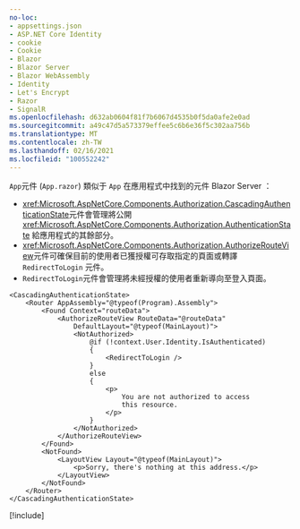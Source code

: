 ```yaml
---
no-loc:
- appsettings.json
- ASP.NET Core Identity
- cookie
- Cookie
- Blazor
- Blazor Server
- Blazor WebAssembly
- Identity
- Let's Encrypt
- Razor
- SignalR
ms.openlocfilehash: d632ab0604f81f7b6067d4535b0f5da0afe2e0ad
ms.sourcegitcommit: a49c47d5a573379effee5c6b6e36f5c302aa756b
ms.translationtype: MT
ms.contentlocale: zh-TW
ms.lasthandoff: 02/16/2021
ms.locfileid: "100552242"
---
```

`App`元件 (`App.razor`) 類似于 `App` 在應用程式中找到的元件 Blazor Server ：

* <xref:Microsoft.AspNetCore.Components.Authorization.CascadingAuthenticationState>元件會管理將公開 <xref:Microsoft.AspNetCore.Components.Authorization.AuthenticationState> 給應用程式的其餘部分。
* <xref:Microsoft.AspNetCore.Components.Authorization.AuthorizeRouteView>元件可確保目前的使用者已獲授權可存取指定的頁面或轉譯 `RedirectToLogin` 元件。
* `RedirectToLogin`元件會管理將未經授權的使用者重新導向至登入頁面。

```razor
<CascadingAuthenticationState>
    <Router AppAssembly="@typeof(Program).Assembly">
        <Found Context="routeData">
            <AuthorizeRouteView RouteData="@routeData" 
                DefaultLayout="@typeof(MainLayout)">
                <NotAuthorized>
                    @if (!context.User.Identity.IsAuthenticated)
                    {
                        <RedirectToLogin />
                    }
                    else
                    {
                        <p>
                            You are not authorized to access 
                            this resource.
                        </p>
                    }
                </NotAuthorized>
            </AuthorizeRouteView>
        </Found>
        <NotFound>
            <LayoutView Layout="@typeof(MainLayout)">
                <p>Sorry, there's nothing at this address.</p>
            </LayoutView>
        </NotFound>
    </Router>
</CascadingAuthenticationState>
```

[!include[](../prefer-exact-matches.md)]
